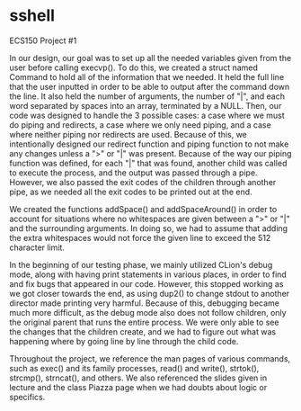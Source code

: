 
# sshell

ECS150 Project #1

In our design, our goal was to set up all the needed variables given from the
user before calling execvp(). To do this, we created a struct named Command to
hold all of the information that we needed. It held the full line that the user
inputted in order to be able to output after the command down the line. It also
held the number of arguments, the number of "|", and each word separated by
spaces into an array, terminated by a NULL. Then, our code was designed to
handle the 3 possible cases: a case where we must do piping and redirects, a
case where we only need piping, and a case where neither piping nor redirects
are used. Because of this, we intentionally designed our redirect function and
piping function to not make any changes unless a ">" or "|" was present.
Because of the way our piping function was defined, for each "|" that was
found, another child was called to execute the process, and the output was
passed through a pipe. However, we also passed the exit codes of the children
through another pipe, as we needed all the exit codes to be printed out at the
end.

We created the functions addSpace() and addSpaceAround() in order to account
for situations where no whitespaces are given between a ">" or "|" and the
surrounding arguments. In doing so, we had to assume that adding the extra
whitespaces would not force the given line to exceed the 512 character limit.

In the beginning of our testing phase, we mainly utilized CLion's debug mode,
along with having print statements in various places, in order to find and fix
bugs that appeared in our code. However, this stopped working as we got closer
towards the end, as using dup2() to change stdout to another director made
printing very harmful. Because of this, debugging became much more difficult,
as the debug mode also does not follow children, only the original parent that
runs the entire process. We were only able to see the changes that the children
create, and we had to figure out what was happening where by going line by line
through the child code.

Throughout the project, we reference the man pages of various commands, such as
exec() and its family processes, read() and write(), strtok(), strcmp(),
strncat(), and others. We also referenced the slides given in lecture and the
class Piazza page when we had doubts about logic or specifics.
